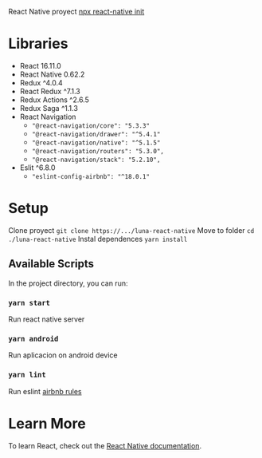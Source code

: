 React Native proyect [npx react-native init](https://reactnative.dev/docs/getting-started)

# Libraries
  * React 16.11.0
  * React Native 0.62.2
  * Redux ^4.0.4
  * React Redux ^7.1.3
  * Redux Actions ^2.6.5
  * Redux Saga ^1.1.3
  * React Navigation
    * `"@react-navigation/core": "5.3.3"`
    * `"@react-navigation/drawer": "^5.4.1"`
    * `"@react-navigation/native": "^5.1.5"`
    * `"@react-navigation/routers": "5.3.0",`
    * `"@react-navigation/stack": "5.2.10",`
  * Eslit ^6.8.0 
    * `"eslint-config-airbnb": "^18.0.1"`

# Setup
Clone proyect `git clone https://.../luna-react-native`
Move to folder `cd ./luna-react-native`
Instal dependences `yarn install`

## Available Scripts

In the project directory, you can run:

### `yarn start`

Run react native server 

### `yarn android`

Run aplicacion on android device

### `yarn lint`

Run eslint [airbnb rules](https://github.com/airbnb/javascript)


# Learn More

To learn React, check out the [React Native documentation](https://reactnative.dev/docs/getting-started).